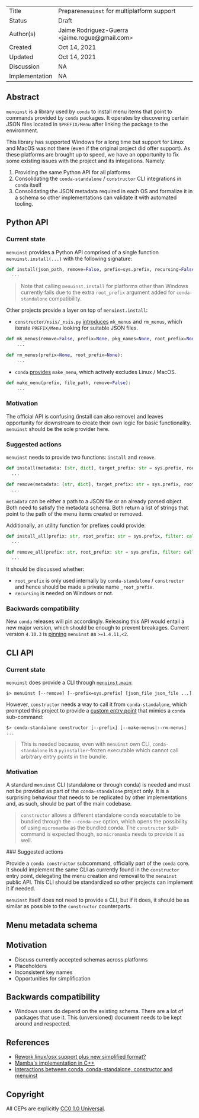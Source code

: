 <table>
<tr><td> Title </td><td> Prepare<code>menuinst</code> for multiplatform support</td>
<tr><td> Status </td><td> Draft</td></tr>
<tr><td> Author(s) </td><td> Jaime Rodríguez-Guerra &lt;jaime.rogue@gmail.com&gt;</td></tr>
<tr><td> Created </td><td> Oct 14, 2021</td></tr>
<tr><td> Updated </td><td> Oct 14, 2021</td></tr>
<tr><td> Discussion </td><td> NA </td></tr>
<tr><td> Implementation </td><td> NA </td></tr>
</table>

## Abstract

`menuinst` is a library used by `conda` to install menu items that point to commands provided by
`conda` packages. It operates by discovering certain JSON files located in `$PREFIX/Menu` after
linking the package to the environment.

This library has supported Windows for a long time but support for Linux and MacOS was not there
(even if the original project did offer support). As these platforms are brought up to speed, we
have an opportunity to fix some existing issues with the project and its integations. Namely:

1. Providing the same Python API for all platforms
2. Consolidating the `conda-standalone` / `constructor` CLI integrations in `conda` itself
3. Consolidating the JSON metadata required in each OS and formalize it in a schema so other
   implementations can validate it with automated tooling.


## Python API

### Current state

`menuinst` provides a Python API comprised of a single function `menuinst.install(...)`
with the following signature:

```python
def install(json_path, remove=False, prefix=sys.prefix, recursing=False, root_prefix=sys.prefix):
  ...
```

> Note that calling `menuinst.install` for platforms other than Windows currently fails due to the
extra `root_prefix` argument added for `conda-standalone` compatibility.

Other projects provide a layer on top of `menuinst.install`:

* `constructor/nsis/_nsis.py` [introduces](https://github.com/conda/constructor/blob/master/constructor/nsis/_nsis.py#L107)
  `mk_menus` and `rm_menus`, which iterate `PREFIX/Menu` looking for suitable JSON files.

```python
def mk_menus(remove=False, prefix=None, pkg_names=None, root_prefix=None):
    ...

def rm_menus(prefix=None, root_prefix=None):
    ...
```

* `conda` [provides](https://github.com/conda/conda/blob/33a142c16530fcdada6c377486f1c1a385738a96/conda/gateways/disk/create.py#L231-L248)
 `make_menu`, which actively excludes Linux / MacOS.

```python
def make_menu(prefix, file_path, remove=False):
    ...
```

### Motivation

The official API is confusing (install can also remove) and leaves opportunity for downstream to
create their own logic for basic functionality. `menuinst` should be the sole provider here.


### Suggested actions

`menuinst` needs to provide two functions: `install` and `remove`.

```python
def install(metadata: [str, dict], target_prefix: str = sys.prefix, root_prefix: str = sys.prefix) -> List[str]:
  ...

def remove(metadata: [str, dict], target_prefix: str = sys.prefix, root_prefix: str = sys.prefix) -> List[str]:
  ...
```

`metadata` can be either a path to a JSON file or an already parsed object. Both need to satisfy
the metadata schema. Both return a list of strings that point to the path of the menu items created or removed.

Additionally, an utility function for prefixes could provide:

```python
def install_all(prefix: str, root_prefix: str = sys.prefix, filter: callable = None) -> List[List[str]]:
  ...

def remove_all(prefix: str, root_prefix: str = sys.prefix, filter: callable = None) -> List[List[str]]:
  ...
```

It should be discussed whether:

* `root_prefix` is only used internally by `conda-standalone` / `constructor` and hence should be
  made a private name `_root_prefix`.
* `recursing` is needed on Windows or not.

### Backwards compatibility

New `conda` releases will pin accordingly. Releasing this API would entail a new major version, which
should be enough to prevent breakages. Current version `4.10.3` is [pinning](https://github.com/conda-forge/conda-feedstock/blob/master/recipe/meta.yaml#L46)
`menuinst` as `>=1.4.11,<2`.


## CLI API

### Current state

`menuinst` does provide a CLI through [`menuinst.main`](https://github.com/conda/menuinst/blob/9ae6c95/menuinst/main.py):

```console
$> menuinst [--remove] [--prefix=sys.prefix] [json_file json_file ...]
```

However, `constructor` needs a way to call it from `conda-standalone`, which prompted this project
to provide a [custom entry point](https://github.com/conda-forge/conda-standalone-feedstock/blob/834590a/recipe/entry_point.py#L25-L88)
that mimics a `conda` sub-command:

```console
$> conda-standalone constructor [--prefix] [--make-menus|--rm-menus] ...
```
> This is needed because, even with `menuinst` own CLI, `conda-standalone` is a `pyinstaller`-frozen
> executable which cannot call arbitrary entry points in the bundle.

### Motivation

A standard `menuinst` CLI (standalone or through conda) is needed and must not be provided as part
of the `conda-standalone` project only. It is a surprising behaviour that needs to be replicated
by other implementations and, as such, should be part of the main codebase.

> `constructor` allows a different standalone conda executable to be bundled through the `--conda-exe`
option, which opens the possibility of using `micromamba` as the bundled conda. The `constructor`
sub-command is expected though, so `micromamba` needs to provide it as well.

### Suggested actions

Provide a `conda constructor` subcommand, officially part of the `conda` core. It should implement
the same CLI as currently found in the `constructor` entry point, delegating the menu creation
and removal to the `menuinst` public API. This CLI should be standardized so other projects can
implement it if needed.

`menuinst` itself does not need to provide a CLI, but if it does, it should be as similar as possible
to the `constructor` counterparts.


## Menu metadata schema

## Motivation

* Discuss currently accepted schemas across platforms
* Placeholders
* Inconsistent key names
* Opportunities for simplification

## Backwards compatibility

* Windows users do depend on the existing schema. There are a lot of packages that use it. This (unversioned) document needs to be kept around and respected.



## References

* [Rework linux/osx support plus new simplified format?](https://github.com/conda/menuinst/issues/48)
* [Mamba's implementation in C++](https://github.com/mamba-org/mamba/blob/81a490a/src/core/menuinst.cpp)
* [Interactions between conda, conda-standalone, constructor and menuinst](https://gist.github.com/jaimergp/7de5843421d63fa4a408ac5c8712c3c9)

## Copyright

All CEPs are explicitly [CC0 1.0 Universal](https://creativecommons.org/publicdomain/zero/1.0/).
